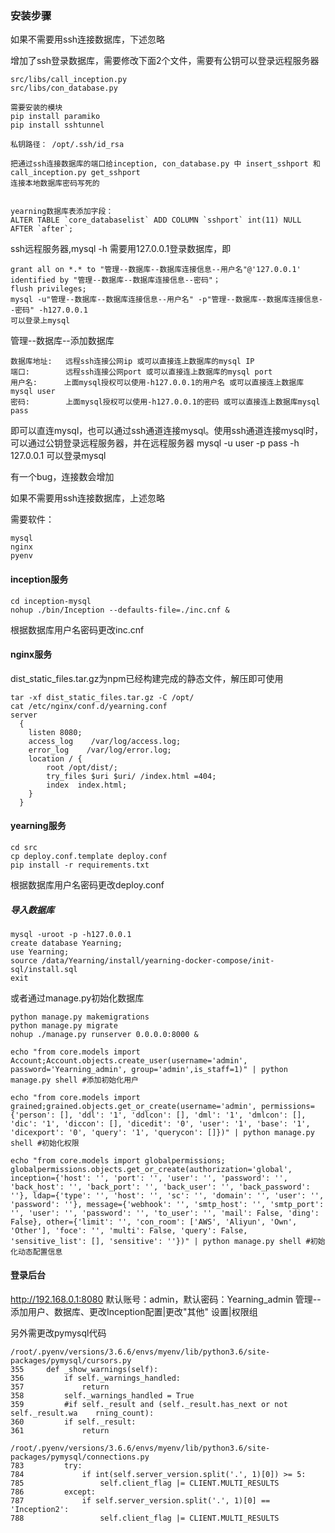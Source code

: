 ### 安装步骤

如果不需要用ssh连接数据库，下述忽略

增加了ssh登录数据库，需要修改下面2个文件，需要有公钥可以登录远程服务器

```
src/libs/call_inception.py
src/libs/con_database.py

需要安装的模块
pip install paramiko
pip install sshtunnel

私钥路径： /opt/.ssh/id_rsa

把通过ssh连接数据库的端口给inception, con_database.py 中 insert_sshport 和 call_inception.py get_sshport
连接本地数据库密码写死的


yearning数据库表添加字段：
ALTER TABLE `core_databaselist` ADD COLUMN `sshport` int(11) NULL AFTER `after`;
```

ssh远程服务器,mysql -h 需要用127.0.0.1登录数据库，即

```
grant all on *.* to "管理--数据库--数据库连接信息--用户名"@'127.0.0.1' identified by "管理--数据库--数据库连接信息--密码"；
flush privileges;
mysql -u"管理--数据库--数据库连接信息--用户名" -p"管理--数据库--数据库连接信息--密码" -h127.0.0.1
可以登录上mysql
```

管理--数据库--添加数据库

```
数据库地址:   远程ssh连接公网ip 或可以直接连上数据库的mysql IP
端口:        远程ssh连接公网port 或可以直接连上数据库的mysql port
用户名:      上面mysql授权可以使用-h127.0.0.1的用户名 或可以直接连上数据库mysql user
密码:        上面mysql授权可以使用-h127.0.0.1的密码 或可以直接连上数据库mysql pass
```

即可以直连mysql，也可以通过ssh通道连接mysql。使用ssh通道连接mysql时，可以通过公钥登录远程服务器，并在远程服务器
mysql -u user -p pass -h 127.0.0.1 可以登录mysql

有一个bug，连接数会增加

如果不需要用ssh连接数据库，上述忽略



需要软件：

```
mysql
nginx
pyenv
```

#### inception服务

```
cd inception-mysql
nohup ./bin/Inception --defaults-file=./inc.cnf &
```

根据数据库用户名密码更改inc.cnf

#### nginx服务

dist_static_files.tar.gz为npm已经构建完成的静态文件，解压即可使用

```
tar -xf dist_static_files.tar.gz -C /opt/
cat /etc/nginx/conf.d/yearning.conf
server
  {
    listen 8080;
    access_log    /var/log/access.log;
    error_log    /var/log/error.log;
    location / { 
        root /opt/dist/;
        try_files $uri $uri/ /index.html =404; 
        index  index.html; 
    } 
  }
```

#### yearning服务

```
cd src
cp deploy.conf.template deploy.conf
pip install -r requirements.txt
```

根据数据库用户名密码更改deploy.conf

##### 导入数据库

```
mysql -uroot -p -h127.0.0.1
create database Yearning;
use Yearning;
source /data/Yearning/install/yearning-docker-compose/init-sql/install.sql
exit
```

或者通过manage.py初始化数据库

```
python manage.py makemigrations
python manage.py migrate
nohup ./manage.py runserver 0.0.0.0:8000 &

echo "from core.models import Account;Account.objects.create_user(username='admin', password='Yearning_admin', group='admin',is_staff=1)" | python manage.py shell #添加初始化用户

echo "from core.models import grained;grained.objects.get_or_create(username='admin', permissions={'person': [], 'ddl': '1', 'ddlcon': [], 'dml': '1', 'dmlcon': [], 'dic': '1', 'diccon': [], 'dicedit': '0', 'user': '1', 'base': '1', 'dicexport': '0', 'query': '1', 'querycon': []})" | python manage.py shell #初始化权限

echo "from core.models import globalpermissions; globalpermissions.objects.get_or_create(authorization='global', inception={'host': '', 'port': '', 'user': '', 'password': '', 'back_host': '', 'back_port': '', 'back_user': '', 'back_password': ''}, ldap={'type': '', 'host': '', 'sc': '', 'domain': '', 'user': '', 'password': ''}, message={'webhook': '', 'smtp_host': '', 'smtp_port': '', 'user': '', 'password': '', 'to_user': '', 'mail': False, 'ding': False}, other={'limit': '', 'con_room': ['AWS', 'Aliyun', 'Own', 'Other'], 'foce': '', 'multi': False, 'query': False, 'sensitive_list': [], 'sensitive': ''})" | python manage.py shell #初始化动态配置信息
```

#### 登录后台

http://192.168.0.1:8080   默认账号：admin，默认密码：Yearning_admin
管理--添加用户、数据库、更改Inception配置|更改"其他" 设置|权限组



另外需更改pymysql代码

```
/root/.pyenv/versions/3.6.6/envs/myenv/lib/python3.6/site-packages/pymysql/cursors.py
355     def _show_warnings(self):
356         if self._warnings_handled:
357             return
358         self._warnings_handled = True
359         #if self._result and (self._result.has_next or not self._result.wa    rning_count):
360         if self._result:
361             return
```

```
/root/.pyenv/versions/3.6.6/envs/myenv/lib/python3.6/site-packages/pymysql/connections.py
783         try:
784             if int(self.server_version.split('.', 1)[0]) >= 5:
785                 self.client_flag |= CLIENT.MULTI_RESULTS
786         except:
787             if self.server_version.split('.', 1)[0] == 'Inception2':
788                 self.client_flag |= CLIENT.MULTI_RESULTS
```


